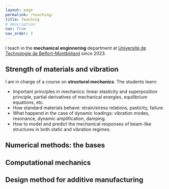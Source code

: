 ```yaml
---
layout: page
permalink: /teaching/
title: Teaching
# description: 
nav: True
nav_order: 3
---
```


I teach in the **mechanical enginnering** department at [Université de Technologie de Belfort-Montbéliard](https://www.utbm.fr/) since 2023. 

<!-- <iframe src="https://www.google.com/maps/embed?pb=!1m14!1m8!1m3!1d10763.833230894603!2d6.866430000000001!3d47.588053!3m2!1i1024!2i768!4f13.1!3m3!1m2!1s0x47923d323c67c747%3A0xbf8a22474db0f7ce!2sUTBM%20-%20Campus%20de%20Sevenans!5e0!3m2!1sfr!2sus!4v1740429676208!5m2!1sfr!2sus" width="800" height="150" style="border:0;" allowfullscreen="" loading="lazy" referrerpolicy="no-referrer-when-downgrade"></iframe> -->

## Strength of materials and vibration

I am in charge of a course on **structural mechanics**. The students learn:
* Important principles in mechanics: linear elasticity and superposition principle, partial derivatives of mechanical energies, equilibrium equations, etc.
* How standard materials behave: strain/stress relations, pasticity, failure.
* What happend in the case of dynamic loadings: vibration modes, resonance, dynamic amplification, damping.
* How to model and predict the mechanical responses of beam-like structures in both static and vibration regimes.



## Numerical methods: the bases


## Computational mechanics

## Design method for additive manufacturing

